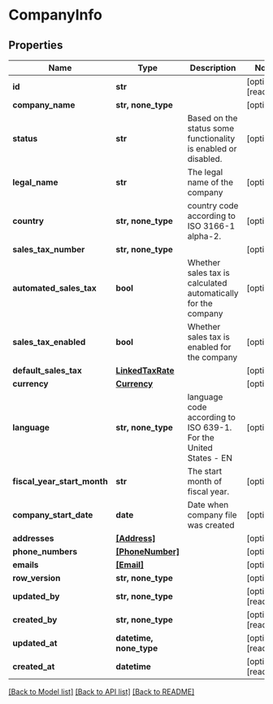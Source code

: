 # CompanyInfo


## Properties
Name | Type | Description | Notes
------------ | ------------- | ------------- | -------------
**id** | **str** |  | [optional] [readonly] 
**company_name** | **str, none_type** |  | [optional] 
**status** | **str** | Based on the status some functionality is enabled or disabled. | [optional] 
**legal_name** | **str** | The legal name of the company | [optional] 
**country** | **str, none_type** | country code according to ISO 3166-1 alpha-2. | [optional] 
**sales_tax_number** | **str, none_type** |  | [optional] 
**automated_sales_tax** | **bool** | Whether sales tax is calculated automatically for the company | [optional] 
**sales_tax_enabled** | **bool** | Whether sales tax is enabled for the company | [optional] 
**default_sales_tax** | [**LinkedTaxRate**](LinkedTaxRate.md) |  | [optional] 
**currency** | [**Currency**](Currency.md) |  | [optional] 
**language** | **str, none_type** | language code according to ISO 639-1. For the United States - EN | [optional] 
**fiscal_year_start_month** | **str** | The start month of fiscal year. | [optional] 
**company_start_date** | **date** | Date when company file was created | [optional] 
**addresses** | [**[Address]**](Address.md) |  | [optional] 
**phone_numbers** | [**[PhoneNumber]**](PhoneNumber.md) |  | [optional] 
**emails** | [**[Email]**](Email.md) |  | [optional] 
**row_version** | **str, none_type** |  | [optional] 
**updated_by** | **str, none_type** |  | [optional] [readonly] 
**created_by** | **str, none_type** |  | [optional] [readonly] 
**updated_at** | **datetime, none_type** |  | [optional] [readonly] 
**created_at** | **datetime** |  | [optional] [readonly] 

[[Back to Model list]](../../README.md#documentation-for-models) [[Back to API list]](../../README.md#documentation-for-api-endpoints) [[Back to README]](../../README.md)



